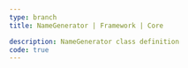 ```yaml
---
type: branch
title: NameGenerator | Framework | Core

description: NameGenerator class definition
code: true
---
```

<RedirectToFirstChild />
